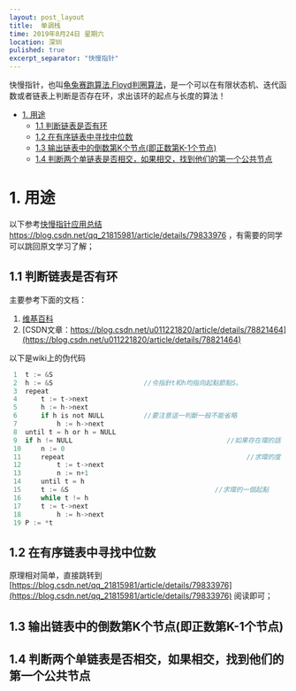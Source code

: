 ```yaml
---
layout: post_layout
title:  单调栈
time: 2019年8月24日 星期六
location: 深圳
pulished: true
excerpt_separator: "快慢指针"
---
```



快慢指针，也叫[龟兔赛跑算法,Floyd判圈算法](https://zh.wikipedia.org/wiki/Floyd%E5%88%A4%E5%9C%88%E7%AE%97%E6%B3%95)，是一个可以在有限状态机、迭代函数或者链表上判断是否存在环，求出该环的起点与长度的算法！


<!-- TOC -->

- [1. 用途](#1-用途)
    - [1.1 判断链表是否有环](#11-判断链表是否有环)
    - [1.2 在有序链表中寻找中位数](#12-在有序链表中寻找中位数)
    - [1.3 输出链表中的倒数第K个节点(即正数第K-1个节点)](#13-输出链表中的倒数第k个节点即正数第k-1个节点)
    - [1.4 判断两个单链表是否相交，如果相交，找到他们的第一个公共节点](#14-判断两个单链表是否相交如果相交找到他们的第一个公共节点)

<!-- /TOC -->

# 1. 用途
以下参考[快慢指针应用总结](https://blog.csdn.net/qq_21815981/article/details/79833976) https://blog.csdn.net/qq_21815981/article/details/79833976 ，有需要的同学可以跳回原文学习了解；

## 1.1 判断链表是否有环
 
主要参考下面的文档：
1.  [维基百科](https://zh.wikipedia.org/wiki/Floyd%E5%88%A4%E5%9C%88%E7%AE%97%E6%B3%95)  
2.  [CSDN文章：https://blog.csdn.net/u011221820/article/details/78821464](https://blog.csdn.net/u011221820/article/details/78821464)

以下是wiki上的伪代码
```c
 1  t := &S
 2  h := &S                       //令指針t和h均指向起點節點S。
 3  repeat
 4  	t := t->next
 5  	h := h->next
 6  	if h is not NULL          //要注意這一判斷一般不能省略
 7  		h := h->next
 8  until t = h or h = NULL
 9  if h != NULL                                       //如果存在環的話
 10 	n := 0
 11 	repeat                                              //求環的度
 12 		t := t->next
 13 		n := n+1
 14 	until t = h
 15 	t := &S                                     //求環的一個起點
 16 	while t != h
 17		t := t->next
 18  		h := h->next
 19	P := *t
```


## 1.2 在有序链表中寻找中位数
原理相对简单，直接跳转到 [https://blog.csdn.net/qq_21815981/article/details/79833976](https://blog.csdn.net/qq_21815981/article/details/79833976) 阅读即可；

## 1.3 输出链表中的倒数第K个节点(即正数第K-1个节点)

## 1.4 判断两个单链表是否相交，如果相交，找到他们的第一个公共节点
